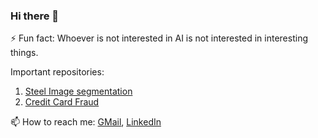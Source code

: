 ### Hi there 👋

⚡ Fun fact: Whoever is not interested in AI is not interested in interesting things.

Important repositories: 
1. [Steel Image segmentation](https://github.com/rook0falcon/steel-defect-detection)
2. [Credit Card Fraud](https://github.com/rook0falcon/credit-card-fraud-detection)

📫 How to reach me: [GMail](mailto:guildbilla@gmail.com?subject=[GitHub]), [LinkedIn](https://www.linkedin.com/in/karthik-kumar-billa/)

<!-- [<img src="" height = 150>]() [<img src="" height = 150>]() [<img src="" height = 150>]() -->

<!--
**rook0falcon/rook0falcon** is a ✨ _special_ ✨ repository because its `README.md` (this file) appears on your GitHub profile.

Here are some ideas to get you started:

- 🔭 I’m currently working on ...
- 🌱 I’m currently learning ...
- 👯 I’m looking to collaborate on ...
- 🤔 I’m looking for help with ...
- 💬 Ask me about ...
- 📫 How to reach me: ...
- 😄 Pronouns: ...
- ⚡ Fun fact: ...
-->
